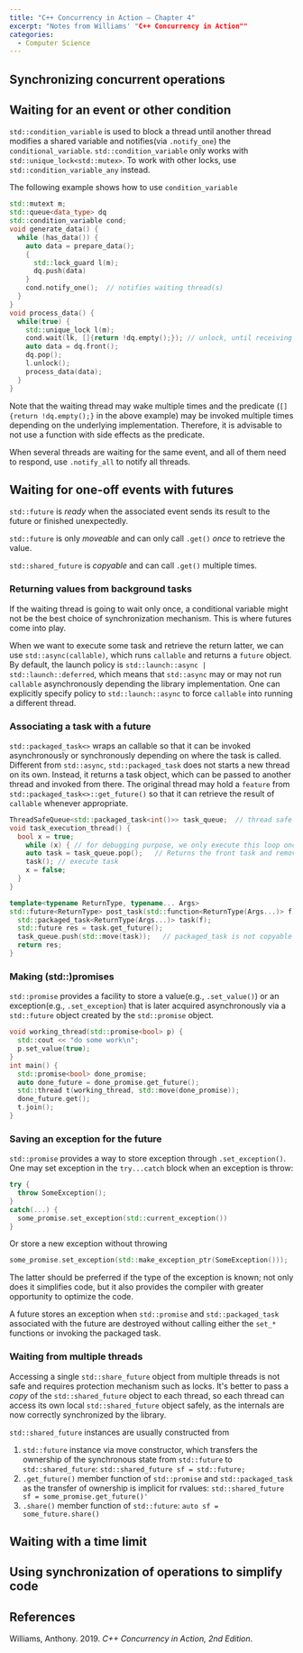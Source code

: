 ```yaml
---
title: "C++ Concurrency in Action — Chapter 4"
excerpt: "Notes from Williams' "C++ Concurrency in Action""
categories:
  - Computer Science
---
```


## Synchronizing concurrent operations

## Waiting for an event or other condition

`std::condition_variable` is used to block a thread until another thread modifies a shared variable and notifies(via `.notify_one`) the `conditional_variable`. `std::condition_variable` only works with `std::unique_lock<std::mutex>`. To work with other locks, use `std::condition_variable_any` instead.

The following example shows how to use `condition_variable`

```c++
std::mutext m;
std::queue<data_type> dq
std::condition_variable cond;
void generate_data() {
  while (has_data()) {
    auto data = prepare_data();
    {
      std::lock_guard l(m);
      dq.push(data)
    }
    cond.notify_one();	// notifies waiting thread(s)
  }
}
void process_data() {
  while(true) {
    std::unique_lock l(m);
    cond.wait(lk, []{return !dq.empty();});	// unlock, until receiving notification from another thread.
    auto data = dq.front();
    dq.pop();
    l.unlock();
    process_data(data);
  }
}
```

Note that the waiting thread may wake multiple times and the predicate (`[]{return !dq.empty();}` in the above example) may be invoked multiple times depending on the underlying implementation. Therefore, it is advisable to not use a function with side effects as the predicate.

When several threads are waiting for the same event, and all of them need to respond, use `.notify_all` to notify all threads.

## Waiting for one-off events with futures

`std::future` is *ready* when the associated event sends its result to the future or finished unexpectedly. 

`std::future` is only *moveable* and can only call `.get()` *once* to retrieve the value.

`std::shared_future` is *copyable* and can call `.get()` multiple times.

### Returning values from background tasks

If the waiting thread is going to wait only once, a conditional variable might not be the best choice of synchronization mechanism. This is where futures come into play. 

When we want to execute some task and retrieve the return latter, we can use `std::async(callable)`, which runs `callable` and returns a `future` object. By default, the launch policy is `std::launch::async | std::launch::deferred`, which means that `std::async` may or may not run `callable` asynchronously depending the library implementation. One can explicitly specify policy to `std::launch::async` to force `callable` into running a different thread.

### Associating a task with a future

`std::packaged_task<>` wraps an callable so that it can be invoked asynchronously or synchronously depending on where the task is called. Different from `std::async`, `std::packaged_task` does not starts a new thread on its own. Instead, it returns a task object, which can be passed to another thread and invoked from there. The original thread may hold a `feature` from `std::packaged_task<>::get_future()` so that it can retrieve the result of `callable` whenever appropriate.

```c++
ThreadSafeQueue<std::packaged_task<int()>> task_queue;	// thread safe queue, which handles locks inside
void task_execution_thread() {
  bool x = true;
	while (x) {	// for debugging purpose, we only execute this loop once
    auto task = task_queue.pop();	// Returns the front task and removes it from queue. Waits if task_queue is empty
    task();	// execute task
    x = false;
  }
}

template<typename ReturnType, typename... Args>
std::future<ReturnType> post_task(std::function<ReturnType(Args...)> f) {
  std::packaged_task<ReturnType(Args...)> task(f);
  std::future res = task.get_future();
  task_queue.push(std::move(task));   // packaged_task is not copyable
  return res;
}
```

### Making (std::)promises

`std::promise` provides a facility to store a value(e.g., `.set_value()`) or an exception(e.g., `.set_exception`) that is later acquired asynchronously via a `std::future` object created by the `std::promise` object.

```c++
void working_thread(std::promise<bool> p) {
  std::cout << "do some work\n";
  p.set_value(true);
}
int main() {
  std::promise<bool> done_promise;
  auto done_future = done_promise.get_future();
  std::thread t(working_thread, std::move(done_promise));
  done_future.get();
  t.join();
}
```

### Saving an exception for the future

`std::promise` provides a way to store exception through `.set_exception()`. One may set exception in the `try...catch` block when an exception is throw:

```c++
try {
  throw SomeException();
}
catch(...) {
  some_promise.set_exception(std::current_exception())
}
```

Or store a new exception without throwing

```c++
some_promise.set_exception(std::make_exception_ptr(SomeException()));
```

The latter should be preferred if the type of the exception is known; not only does it simplifies code, but it also provides the compiler with greater opportunity to optimize the code.

A future stores an exception when `std::promise` and `std::packaged_task` associated with the future are destroyed without calling either the `set_*` functions or invoking the packaged task. 

### Waiting from multiple threads

Accessing a single `std::share_future` object from multiple threads is not safe and requires protection mechanism such as locks. It's better to pass a *copy* of the `std::shared_future` object to each thread, so each thread can access its own local `std::shared_future` object safely, as the internals are now correctly synchronized by the library.

`std::shared_future` instances are usually constructed from

1. `std::future` instance via move constructor, which transfers the ownership of the synchronous state from `std::future` to `std::shared_future`: `std::shared_future sf = std::future;`
2. `.get_future()` member function of `std::promise` and `std::packaged_task` as the transfer of ownership is implicit for rvalues: `std::shared_future sf = some_promise.get_future()'`
3. `.share()` member function of `std::future`: `auto sf = some_future.share()`

## Waiting with a time limit

## Using synchronization of operations to simplify code

## References

Williams, Anthony. 2019. *C++ Concurrency in Action, 2nd Edition*.